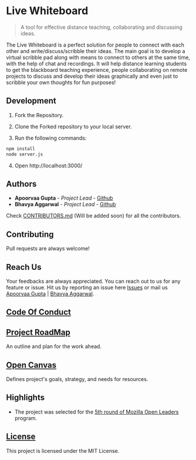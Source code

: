 # Live Whiteboard

>A tool for effective distance teaching, collaborating and discussing ideas.

The Live Whiteboard is a perfect solution for people to connect with each other and write/discuss/scribble their ideas. The main goal is to develop a virtual scribble pad along with means to connect to others at the same time, with the help of chat and recordings. It will help distance learning students to get the blackboard teaching experience, people collaborating on remote projects to discuss and develop their ideas graphically and even just to scribble your own thoughts for fun purposes!

## Development

1) Fork the Repository.

2) Clone the Forked repository to your local server. 

3) Run the following commands:
```bash
npm install
node server.js
```

4) Open http://localhost:3000/

## Authors

* **Apoorvaa Gupta** - *Project Lead* - [Github](https://github.com/apoorvaagupta)
* **Bhavya Aggarwal** - *Project Lead* - [Github](https://github.com/bhavyaagg)

Check [CONTRIBUTORS.md](CONTRIBUTORS.md) (Will be added soon) for all the contributors.

## Contributing

Pull requests are always welcome!

## Reach Us
Your feedbacks are always appreciated. You can reach out to us for any feature or issue. Hit us by reporting an issue here [Issues](https://github.com/coslos/LiveWhiteboard-Website/issues) or mail us [Apoorvaa Gupta](mailto:ag@cb.lk) | [Bhavya Aggarwal](mailto:b@cb.lk).

## [Code Of Conduct](.github/CODE_OF_CONDUCT.md)

## [Project RoadMap](.github/ROADMAP.md)

An outline and plan for the work ahead.

## [Open Canvas](https://docs.google.com/presentation/d/1cP-f2NUDVxptU_bA-Z_fAHe70VovPo32C4wlPAEJBx8/edit?usp=sharing)

Defines project's goals, strategy, and needs for resources.

## Highlights

- The project was selected for the [5th round of Mozilla Open Leaders](https://mozilla.github.io/leadership-training/round-5/projects/#live-whiteboard) program.

## [License](LICENSE)

This project is licensed under the MIT License.
